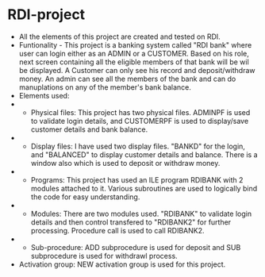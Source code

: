# RDI-project
* All the elements of this project are created and tested on RDI. 
* Funtionality - This project is a banking system called "RDI bank" where user can login either as an ADMIN or a CUSTOMER. Based on his role, next screen containing all the eligible members of that bank will be wil be displayed. A Customer can only see his record and deposit/withdraw money. An admin can see all the members of the bank and can do manuplations on any of the member's bank balance.  
* Elements used:
* * Physical files: This project has two physical files. ADMINPF is used to validate login details, and CUSTOMERPF is used to display/save customer details and bank balance.  
* * Display files: I have used two display files. "BANKD" for the login, and "BALANCED" to display customer details and balance. There is a window also which is used to deposit or withdraw money. 
* * Programs: This project has used an ILE program RDIBANK with 2 modules attached to it. Various subroutines are used to logically bind the code for easy understanding. 
* * Modules: There are two modules used. "RDIBANK" to validate login details and then control transfered to "RDIBANK2" for further processing. Procedure call is used to call RDIBANK2. 
* * Sub-procedure: ADD subprocedure is used for deposit and SUB subprocedure is used for withdrawl process. 
* Activation group: NEW activation group is used for this project. 
